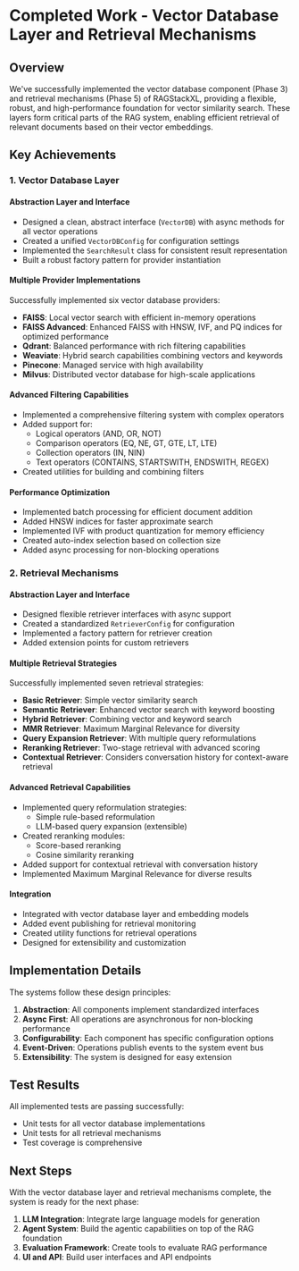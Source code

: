 # Completed Work - Vector Database Layer and Retrieval Mechanisms

## Overview

We've successfully implemented the vector database component (Phase 3) and retrieval mechanisms (Phase 5) of RAGStackXL, providing a flexible, robust, and high-performance foundation for vector similarity search. These layers form critical parts of the RAG system, enabling efficient retrieval of relevant documents based on their vector embeddings.

## Key Achievements

### 1. Vector Database Layer

#### Abstraction Layer and Interface

- Designed a clean, abstract interface (`VectorDB`) with async methods for all vector operations
- Created a unified `VectorDBConfig` for configuration settings
- Implemented the `SearchResult` class for consistent result representation
- Built a robust factory pattern for provider instantiation

#### Multiple Provider Implementations

Successfully implemented six vector database providers:

- **FAISS**: Local vector search with efficient in-memory operations
- **FAISS Advanced**: Enhanced FAISS with HNSW, IVF, and PQ indices for optimized performance
- **Qdrant**: Balanced performance with rich filtering capabilities
- **Weaviate**: Hybrid search capabilities combining vectors and keywords
- **Pinecone**: Managed service with high availability
- **Milvus**: Distributed vector database for high-scale applications

#### Advanced Filtering Capabilities

- Implemented a comprehensive filtering system with complex operators
- Added support for:
  - Logical operators (AND, OR, NOT)
  - Comparison operators (EQ, NE, GT, GTE, LT, LTE)
  - Collection operators (IN, NIN)
  - Text operators (CONTAINS, STARTSWITH, ENDSWITH, REGEX)
- Created utilities for building and combining filters

#### Performance Optimization

- Implemented batch processing for efficient document addition
- Added HNSW indices for faster approximate search
- Implemented IVF with product quantization for memory efficiency
- Created auto-index selection based on collection size
- Added async processing for non-blocking operations

### 2. Retrieval Mechanisms

#### Abstraction Layer and Interface

- Designed flexible retriever interfaces with async support
- Created a standardized `RetrieverConfig` for configuration
- Implemented a factory pattern for retriever creation
- Added extension points for custom retrievers

#### Multiple Retrieval Strategies

Successfully implemented seven retrieval strategies:

- **Basic Retriever**: Simple vector similarity search
- **Semantic Retriever**: Enhanced vector search with keyword boosting
- **Hybrid Retriever**: Combining vector and keyword search
- **MMR Retriever**: Maximum Marginal Relevance for diversity
- **Query Expansion Retriever**: With multiple query reformulations
- **Reranking Retriever**: Two-stage retrieval with advanced scoring
- **Contextual Retriever**: Considers conversation history for context-aware retrieval

#### Advanced Retrieval Capabilities

- Implemented query reformulation strategies:
  - Simple rule-based reformulation
  - LLM-based query expansion (extensible)
- Created reranking modules:
  - Score-based reranking
  - Cosine similarity reranking
- Added support for contextual retrieval with conversation history
- Implemented Maximum Marginal Relevance for diverse results

#### Integration

- Integrated with vector database layer and embedding models
- Added event publishing for retrieval monitoring
- Created utility functions for retrieval operations
- Designed for extensibility and customization

## Implementation Details

The systems follow these design principles:

1. **Abstraction**: All components implement standardized interfaces
2. **Async First**: All operations are asynchronous for non-blocking performance
3. **Configurability**: Each component has specific configuration options
4. **Event-Driven**: Operations publish events to the system event bus
5. **Extensibility**: The system is designed for easy extension

## Test Results

All implemented tests are passing successfully:

- Unit tests for all vector database implementations
- Unit tests for all retrieval mechanisms
- Test coverage is comprehensive

## Next Steps

With the vector database layer and retrieval mechanisms complete, the system is ready for the next phase:

1. **LLM Integration**: Integrate large language models for generation
2. **Agent System**: Build the agentic capabilities on top of the RAG foundation
3. **Evaluation Framework**: Create tools to evaluate RAG performance
4. **UI and API**: Build user interfaces and API endpoints 